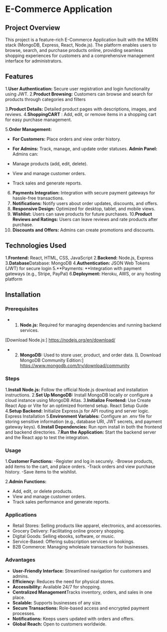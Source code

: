 # E-Commerce Application
## Project Overview
This project is a feature-rich E-Commerce Application built with the MERN stack (MongoDB, Express, React, Node.js). The platform enables users to browse, search, and purchase products online, providing seamless shopping experiences for customers and a comprehensive management interface for administrators.
## Features
 1.**User Authentication:** Secure user registration and login functionality using JWT.
2.**Product Browsing:** Customers can browse and search for products through categories and filters

3.**Product Details:** Detailed product pages with descriptions, images, and reviews.
 4.**ShoppingCART**  : Add, edit, or remove items in a shopping cart for easy purchase management.
  
 5.**Order Management:**
- **For Customers:** Place orders and view order history.
- **For Admins:** Track, manage, and update order statuses.
  **Admin Panel:** Admins can:
- Manage products (add, edit, delete).

- View and manage customer orders.

- Track sales and generate reports.
6. **Payments Integration:** Integration with secure payment gateways for hassle-free transactions.
7. **Notifications:** Notify users about order updates, discounts, and offers.
8. **Responsive Design:** Optimized for desktop, tablet, and mobile views.
9. **Wishlist:** Users can save products for future purchases.
  10.**Product Reviews and Ratings:** Users can leave reviews and rate products after purchase.
11. **Discounts and Offers:** Admins can create promotions and discounts.





## Technologies Used
1.**Frontend:** React, HTML, CSS, JavaScript 
2.**Backend:** Node.js, Express
3.**Database**Database: MongoDB
4.**Authentication:** JSON Web Tokens (JWT) for secure login
5.**Payments: **Integration with payment gateways (e.g., Stripe, PayPal)
6.**Deployment:** Heroku, AWS, or any hosting platform

  


## Installation
### Prerequisites

- 1. **Node.js:**  Required for managing dependencies and running backend services.

[Download Node.js:] https://nodejs.org/en/download/

- 2.  **MongoDB:** Used to store user, product, and order data.
 [L
Download MongoDB Community Edition:]
https://www.mongodb.com/try/download/community
### Steps
1.**Install Node.js:** Follow the official Node.js download and installation instructions.
2.**Set Up MongoDB:**
Install MongoDB locally or configure a cloud instance using MongoDB Atlas.
3.**Initialize Frontend:**
Use Create React App or Vite for an optimized frontend setup.
React Setup Guide
4.**Setup Backend:**
Initialize Express.js for API routing and server logic.
Express Installation
5.**Environment Variables:**
Configure an .env file for storing sensitive information (e.g., database URI, JWT secrets, and payment gateway keys).
6.**Install Dependencies:**
Run npm install in both the frontend and backend directories.
7.**Run the Application:**
Start the backend server and the React app to test the integration.
### Usage

1.**Customer Functions:**
-Register and log in securely.
-Browse products, add items to the cart, and place orders.
-Track orders and view purchase history.
-Save items to the wishlist.

2.**Admin Functions:**

- Add, edit, or delete products.
- View and manage customer orders.
- Track sales performance and generate reports.

### Applications
- Retail Stores: Selling products like apparel, electronics, and accessories.
- Grocery Delivery: Facilitating online grocery shopping.
- Digital Goods: Selling ebooks, software, or music.
- Service-Based: Offering subscription services or bookings.
- B2B Commerce: Managing wholesale transactions for businesses.
### Advantages
- **User-Friendly Interface:** Streamlined navigation for customers and admins.
- **Efficiency:** Reduces the need for physical stores.
- **Accessibility:** Available 24/7 for shopping.
- **Centralized Management**Tracks inventory, orders, and sales in one place.
- **Scalable:** Supports businesses of any size.
- **Secure Transactions:** Role-based access and encrypted payment processes.
- **Notifications:** Keeps users updated with orders and offers.
- **Global Reach:** Open to customers worldwide.

